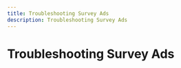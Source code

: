 ```yaml
---
title: Troubleshooting Survey Ads
description: Troubleshooting Survey Ads
---
```

# Troubleshooting Survey Ads

<!-- Legacy graphic is at /help/dsp-legacy/measurement/brandsights-reporting -->

<!--
>[!MORELIKETHIS]
>
>* [About Survey Management in Advertising Cloud DSP](survey-about.md)
>* [Create a Survey](survey-create.md)
>* [Survey Settings](survey-settings.md)
>* [Create an Additional Ad from a Survey](survey-create-additional-ad.md)
>* [Survey Ad Settings](/help/dsp/campaign-management/ads/ad-settings-survey.md)
>* [Best Practices for Survey Optimization](survey-best-practices-optimization)
-->